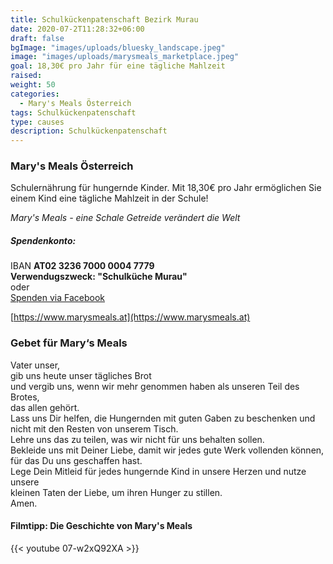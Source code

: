 ```yaml
---
title: Schulkückenpatenschaft Bezirk Murau
date: 2020-07-2T11:28:32+06:00
draft: false
bgImage: "images/uploads/bluesky_landscape.jpeg"
image: "images/uploads/marysmeals_marketplace.jpeg"
goal: 18,30€ pro Jahr für eine tägliche Mahlzeit
raised: 
weight: 50
categories:
  - Mary's Meals Österreich
tags: Schulkückenpatenschaft
type: causes
description: Schulkückenpatenschaft
---
```


### Mary's Meals Österreich
Schulernährung für hungernde Kinder. 
Mit 18,30€ pro Jahr ermöglichen Sie einem Kind eine tägliche Mahlzeit in der Schule!
<!--more-->

_Mary's Meals - eine Schale Getreide verändert die Welt_
##### Spendenkonto:
IBAN **AT02 3236 7000 0004 7779**  
**Verwendugszweck: "Schulküche Murau"**  
oder  
[Spenden via Facebook](https://www.facebook.com/donate/3094017167486354/1300543690364736/)  
<!-- ###### Verein: „Mary’s Meals – Schulernährung für hungernde Kinder“
###### Steinbauergasse 15/24
###### 1120 Wien, Österreich
###### Tel: +43 664 88933572
###### E-Mail: info@marysmeals.at
###### ZVR: 815375485 -->

[https://www.marysmeals.at](https://www.marysmeals.at)


### Gebet für Mary‘s Meals
Vater unser,  
gib uns heute unser tägliches Brot  
und vergib uns, wenn wir mehr genommen haben als unseren Teil des Brotes,  
das allen gehört.  
Lass uns Dir helfen, die Hungernden mit guten Gaben zu beschenken und  
nicht mit den Resten von unserem Tisch.  
Lehre uns das zu teilen, was wir nicht für uns behalten sollen.  
Bekleide uns mit Deiner Liebe, damit wir jedes gute Werk vollenden können,  
für das Du uns geschaffen hast.  
Lege Dein Mitleid für jedes hungernde Kind in unsere Herzen und nutze unsere  
kleinen Taten der Liebe, um ihren Hunger zu stillen.  
Amen.


#### Filmtipp: Die Geschichte von Mary's Meals
{{< youtube 07-w2xQ92XA >}}